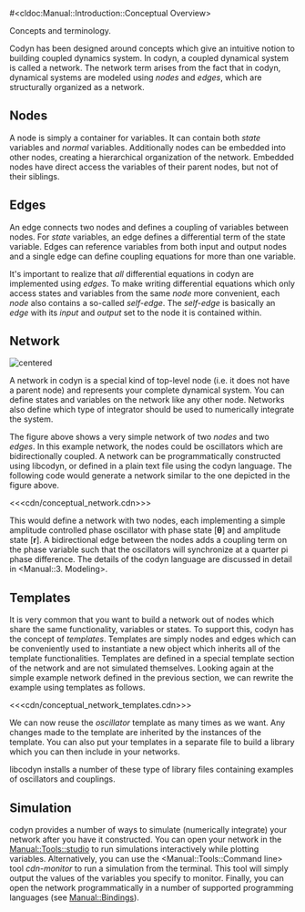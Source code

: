 #<cldoc:Manual::Introduction::Conceptual Overview>

Concepts and terminology.

Codyn has been designed around concepts which give an intuitive notion to
building coupled dynamics system. In codyn, a coupled dynamical system is called a
network. The network term arises from the fact that in codyn, dynamical systems
are modeled using *nodes* and *edges*, which are structurally organized as
a network.

## Nodes
A node is simply a container for variables. It can contain both *state*
variables and *normal* variables. Additionally nodes can be embedded into other nodes,
creating a hierarchical organization of the network. Embedded nodes have
direct access the variables of their parent nodes, but not of their siblings.

## Edges
An edge connects two nodes and defines a coupling of variables
between nodes. For *state* variables, an edge defines a differential term of
the state variable. Edges can reference variables from both input and output
nodes and a single edge can define coupling equations for more than one variable.

It's important to realize that *all* differential equations in codyn are
implemented using *edges*. To make writing differential equations which only
access states and variables from the same *node* more convenient, each *node*
also contains a so-called *self-edge*. The *self-edge* is basically an *edge*
with its *input* and *output* set to the node it is contained within.

## Network
![centered][concept]

A network in codyn is a special kind of top-level node (i.e. it does not have
a parent node) and represents your complete dynamical system. You can define
states and variables on the network like any other node. Networks also define
which type of integrator should be used to numerically integrate the system.

The figure above shows a very simple network of two *nodes* and two *edges*.
In this example network, the nodes could be oscillators which are bidirectionally
coupled. A network can be programmatically constructed using libcodyn, or defined
in a plain text file using the codyn language. The following code would generate
a network similar to the one depicted in the figure above.

<<<cdn/conceptual_network.cdn>>>

This would define a network with two nodes, each implementing a simple amplitude
controlled phase oscillator with phase state [**θ**] and amplitude state [**r**].
A bidirectional edge between the nodes adds a coupling
term on the phase variable such that the oscillators will synchronize at a quarter
pi phase difference. The details of the codyn language are
discussed in detail in <Manual::3. Modeling>.

## Templates
It is very common that you want to build a network out of nodes which share
the same functionality, variables or states. To support this, codyn has the
concept of *templates*. Templates are simply nodes and edges which can be
conveniently used to instantiate a new object which inherits all of the template
functionalities. Templates are defined in a special template section of the
network and are not simulated themselves. Looking again at the simple example
network defined in the previous section, we can rewrite the example using
templates as follows.

<<<cdn/conceptual_network_templates.cdn>>>

We can now reuse the *oscillator* template as many times as we want. Any
changes made to the template are inherited by the instances of the template.
You can also put your templates in a separate file to build a library which you
can then include in your networks.

libcodyn installs a number of these type of library files containing examples
of oscillators and couplings.

## Simulation
codyn provides a number of ways to simulate (numerically integrate) your network
after you have it constructed. You can open your network in the
<Manual::Tools::studio> to run simulations interactively while plotting
variables. Alternatively, you can use the <Manual::Tools::Command line> tool
*cdn-monitor* to run a simulation from the terminal. This tool will simply output
the values of the variables you specify to monitor. Finally, you can open
the network programmatically in a number of supported programming languages
(see <Manual::Bindings>).

[concept]: figures/concept.png
